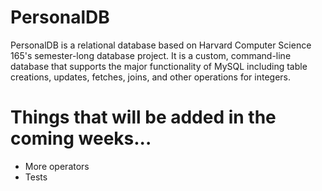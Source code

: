 PersonalDB
==========
PersonalDB is a relational database based on Harvard Computer Science 165's 
semester-long database project. It is a custom, command-line database that 
supports the major functionality of MySQL including table creations, updates, 
fetches, joins, and other operations for integers.

Things that will be added in the coming weeks...
================================================
- More operators
- Tests
